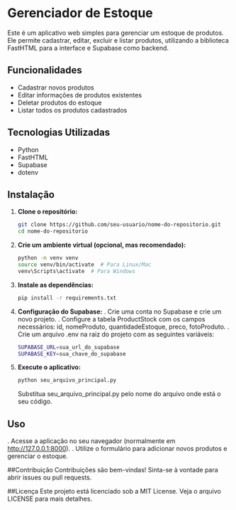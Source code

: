 # Gerenciador de Estoque

Este é um aplicativo web simples para gerenciar um estoque de produtos. Ele permite cadastrar, editar, excluir e listar produtos, utilizando a biblioteca FastHTML para a interface e Supabase como backend.

## Funcionalidades

- Cadastrar novos produtos
- Editar informações de produtos existentes
- Deletar produtos do estoque
- Listar todos os produtos cadastrados

## Tecnologias Utilizadas

- Python
- FastHTML
- Supabase
- dotenv

## Instalação

1. **Clone o repositório:**

   ```bash
   git clone https://github.com/seu-usuario/nome-do-repositorio.git
   cd nome-do-repositorio
   ```
2. **Crie um ambiente virtual (opcional, mas recomendado):**
   ```bash
   python -m venv venv
   source venv/bin/activate  # Para Linux/Mac
   venv\Scripts\activate  # Para Windows
   ```
3. **Instale as dependências:**
   ```bash
   pip install -r requirements.txt
   ```
4. **Configuração do Supabase:**
  . Crie uma conta no Supabase e crie um novo projeto.
  . Configure a tabela ProductStock com os campos necessários: id, nomeProduto, quantidadeEstoque, preco, fotoProduto.
  . Crie um arquivo .env na raiz do projeto com as seguintes variáveis:

   ```bash
   SUPABASE_URL=sua_url_do_supabase
   SUPABASE_KEY=sua_chave_do_supabase
   ```
5. **Execute o aplicativo:**
   ```bash
   python seu_arquivo_principal.py
   ```
   Substitua seu_arquivo_principal.py pelo nome do arquivo onde está o seu código.

## Uso
. Acesse a aplicação no seu navegador (normalmente em http://127.0.0.1:8000).
. Utilize o formulário para adicionar novos produtos e gerenciar o estoque.

##Contribuição
Contribuições são bem-vindas! Sinta-se à vontade para abrir issues ou pull requests.

##Licença
Este projeto está licenciado sob a MIT License. Veja o arquivo LICENSE para mais detalhes.
   

